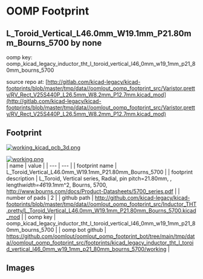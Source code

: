 # OOMP Footprint  
## L_Toroid_Vertical_L46.0mm_W19.1mm_P21.80mm_Bourns_5700  by none  
  
oomp key: oomp_kicad_legacy_inductor_tht_l_toroid_vertical_l46_0mm_w19_1mm_p21_80mm_bourns_5700  
  
source repo at: [http://gitlab.com/kicad-legacy/kicad-footprints/blob/master/tmp/data//oomlout_oomp_footprint_src/Varistor.pretty/RV_Rect_V25S440P_L26.5mm_W8.2mm_P12.7mm.kicad_mod](http://gitlab.com/kicad-legacy/kicad-footprints/blob/master/tmp/data//oomlout_oomp_footprint_src/Varistor.pretty/RV_Rect_V25S440P_L26.5mm_W8.2mm_P12.7mm.kicad_mod)  
## Footprint  
  
[![working_kicad_pcb_3d.png](working_kicad_pcb_3d_600.png)](working_kicad_pcb_3d.png)  
  
[![working.png](working_600.png)](working.png)  
| name | value | 
| --- | --- | 
| footprint name | L_Toroid_Vertical_L46.0mm_W19.1mm_P21.80mm_Bourns_5700 | 
| footprint description | L_Toroid, Vertical series, Radial, pin pitch=21.80mm, , length*width=46*19.1mm^2, Bourns, 5700, http://www.bourns.com/docs/Product-Datasheets/5700_series.pdf | 
| number of pads | 2 | 
| github path | http://github.com/kicad-legacy/kicad-footprints/blob/master/tmp/data//oomlout_oomp_footprint_src/Inductor_THT.pretty/L_Toroid_Vertical_L46.0mm_W19.1mm_P21.80mm_Bourns_5700.kicad_mod | 
| oomp key | oomp_kicad_legacy_inductor_tht_l_toroid_vertical_l46_0mm_w19_1mm_p21_80mm_bourns_5700 | 
| oomp bot github | https://github.com/oomlout/oomlout_oomp_footprint_bot/tree/main/tmp/data//oomlout_oomp_footprint_src/footprints/kicad_legacy_inductor_tht_l_toroid_vertical_l46_0mm_w19_1mm_p21_80mm_bourns_5700/working | 
## Images  
